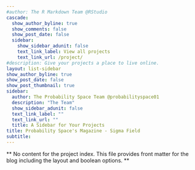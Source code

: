 ```yaml
---
#author: The R Markdown Team @RStudio
cascade:
  show_author_byline: true
  show_comments: false
  show_post_date: false
  sidebar:
    show_sidebar_adunit: false
    text_link_label: View all projects
    text_link_url: /project/
#description: Give your projects a place to live online.
layout: list-sidebar
show_author_byline: true
show_post_date: false
show_post_thumbnail: true
sidebar:
  author: The Probability Space Team @probabilityspace01
  description: "The Team"
  show_sidebar_adunit: false
  text_link_label: ""
  text_link_url: ""
  title: A Sidebar for Your Projects
title: Probability Space's Magazine - Sigma Field
subtitle:
---
```


** No content for the project index. This file provides front matter for the blog including the layout and boolean options. **

